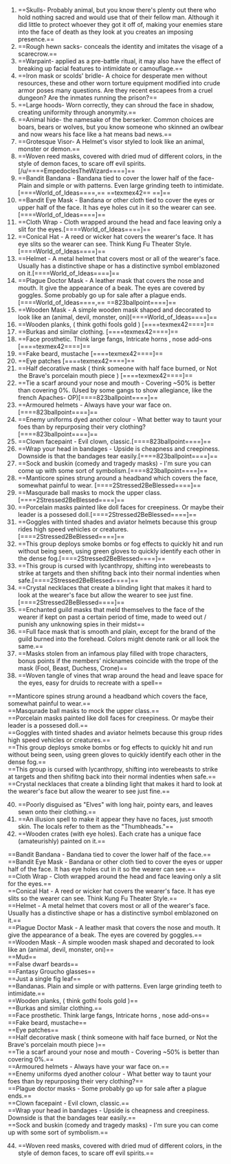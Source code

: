 1. ==Skulls- Probably animal, but you know there's plenty out there who hold nothing sacred and would use that of their fellow man. Although it did little to protect whoever they got it off of, making your enemies stare into the face of death as they look at you creates an imposing presence.==
2. ==Rough hewn sacks- conceals the identity and imitates the visage of a scarecrow.==
3. ==Warpaint- applied as a pre-battle ritual, it may also have the effect of breaking up facial features to intimidate or camouflage.==
4. ==Iron mask or scolds' bridle- A choice for desperate men without resources, these and other worn torture equipment modified into crude armor poses many questions. Are they recent escapees from a cruel dungeon? Are the inmates running the prison?==
5. ==Large hoods- Worn correctly, they can shroud the face in shadow, creating uniformity through anonymity.==
6. ==Animal hide- the namesake of the berserker. Common choices are boars, bears or wolves, but you know someone who skinned an owlbear and now wears his face like a hat means bad news.==
7. ==Grotesque Visor- A Helmet's visor styled to look like an animal, monster or demon.==
8. ==Woven reed masks, covered with dried mud of different colors, in the style of demon faces, to scare off evil spirits. [/u/====EmpedoclesTheWizard====]==
9. ==Bandit Bandana - Bandana tied to cover the lower half of the face- Plain and simple or with patterns. Even large grinding teeth to intimidate. [====World_of_Ideas====,== ==texmex42== ==]==
10. ==Bandit Eye Mask - Bandana or other cloth tied to cover the eyes or upper half of the face. It has eye holes cut in it so the wearer can see. [====World_of_Ideas====]==
11. ==Cloth Wrap - Cloth wrapped around the head and face leaving only a slit for the eyes.[====World_of_Ideas====]==
12. ==Conical Hat - A reed or wicker hat covers the wearer's face. It has eye slits so the wearer can see. Think Kung Fu Theater Style.[====World_of_Ideas====]==
13. ==Helmet - A metal helmet that covers most or all of the wearer's face. Usually has a distinctive shape or has a distinctive symbol emblazoned on it.[====World_of_Ideas====]==
14. ==Plague Doctor Mask - A leather mask that covers the nose and mouth. It give the appearance of a beak. The eyes are covered by goggles. Some probably go up for sale after a plague ends. [====World_of_Ideas====,== ==823ballpoint====]==
15. ==Wooden Mask - A simple wooden mask shaped and decorated to look like an (animal, devil, monster, oni)[====World_of_Ideas====]==
16. ==Wooden planks, ( think gothi fools gold ) [====texmex42====]==
17. ==Burkas and similar clothing. [====texmex42====]==
18. ==Face prosthetic. Think large fangs, Intricate horns , nose add-ons [====texmex42====]==
19. ==Fake beard, mustache [====texmex42====]==
20. ==Eye patches [====texmex42====]==
21. ==Half decorative mask ( think someone with half face burned, or Not the Brave's porcelain mouth piece ) [====texmex42====]==
22. ==Tie a scarf around your nose and mouth - Covering ~50% is better than covering 0%. (Used by some gangs to show allegiance, like the french Apaches- OP)[====823ballpoint====]==
23. ==Armoured helmets - Always have your war face on.[====823ballpoint====]==
24. ==Enemy uniforms dyed another colour - What better way to taunt your foes than by repurposing their very clothing?[====823ballpoint====]==
25. ==Clown facepaint - Evil clown, classic.[====823ballpoint====]==
26. ==Wrap your head in bandages - Upside is cheapness and creepiness. Downside is that the bandages tear easily.[====823ballpoint====]==
27. ==Sock and buskin (comedy and tragedy masks) - I'm sure you can come up with some sort of symbolism.[====823ballpoint====]==
28. ==Manticore spines strung around a headband which covers the face, somewhat painful to wear. [====2Stressed2BeBlessed====]==
29. ==Masqurade ball masks to mock the upper class.[====2Stressed2BeBlessed====]==
30. ==Porcelain masks painted like doll faces for creepiness. Or maybe their leader is a possesed doll.[====2Stressed2BeBlessed====]==
31. ==Goggles with tinted shades and aviator helmets because this group rides high speed vehicles or creatures.[====2Stressed2BeBlessed====]==
32. ==This group deploys smoke bombs or fog effects to quickly hit and run without being seen, using green gloves to quickly identify each other in the dense fog.[====2Stressed2BeBlessed====]==
33. ==This group is cursed with lycanthropy, shifting into werebeasts to strike at targets and then shifitng back into their normal indenties when safe.[====2Stressed2BeBlessed====]==
34. ==Crystal necklaces that create a blinding light that makes it hard to look at the wearer's face but allow the wearer to see just fine.[====2Stressed2BeBlessed====]==
35. ==Enchanted guild masks that meld themselves to the face of the wearer if kept on past a certain period of time, made to weed out / punish any unknowing spies in their midst==
36. ==Full face mask that is smooth and plain, except for the brand of the guild burned into the forehead. Colors might denote rank or all look the same.==
37. ==Masks stolen from an infamous play filled with trope characters, bonus points if the members’ nicknames coincide with the trope of the mask (Fool, Beast, Duchess, Crone)==
38. ==Woven tangle of vines that wrap around the head and leave space for the eyes, easy for druids to recreate with a spell==

==Manticore spines strung around a headband which covers the face, somewhat painful to wear.==  
==Masqurade ball masks to mock the upper class.==  
==Porcelain masks painted like doll faces for creepiness. Or maybe their leader is a possesed doll.==  
==Goggles with tinted shades and aviator helmets because this group rides high speed vehicles or creatures.==  
==This group deploys smoke bombs or fog effects to quickly hit and run without being seen, using green gloves to quickly identify each other in the dense fog.==  
==This group is cursed with lycanthropy, shifting into werebeasts to strike at targets and then shifitng back into their normal indenties when safe.==  
==Crystal necklaces that create a blinding light that makes it hard to look at the wearer's face but allow the wearer to see just fine.==

40. ==Poorly disguised as "Elves" with long hair, pointy ears, and leaves sewn onto their clothing.==
41. ==An illusion spell to make it appear they have no faces, just smooth skin. The locals refer to them as the "Thumbheads."==
42. ==Wooden crates (with eye holes). Each crate has a unique face (amateurishly) painted on it.==

==Bandit Bandana - Bandana tied to cover the lower half of the face.==  
==Bandit Eye Mask - Bandana or other cloth tied to cover the eyes or upper half of the face. It has eye holes cut in it so the wearer can see.==  
==Cloth Wrap - Cloth wrapped around the head and face leaving only a slit for the eyes.==  
==Conical Hat - A reed or wicker hat covers the wearer's face. It has eye slits so the wearer can see. Think Kung Fu Theater Style.==  
==Helmet - A metal helmet that covers most or all of the wearer's face. Usually has a distinctive shape or has a distinctive symbol emblazoned on it.==  
==Plague Doctor Mask - A leather mask that covers the nose and mouth. It give the appearance of a beak. The eyes are covered by goggles.==  
==Wooden Mask - A simple wooden mask shaped and decorated to look like an (animal, devil, monster, oni)==  
==Mud==  
==False dwarf beards==  
==Fantasy Groucho glasses==  
==Just a single fig leaf==  
==Bandanas. Plain and simple or with patterns. Even large grinding teeth to intimidate.==  
==Wooden planks, ( think gothi fools gold )==  
==Burkas and similar clothing.==  
==Face prosthetic. Think large fangs, Intricate horns , nose add-ons==  
==Fake beard, mustache==  
==Eye patches==  
==Half decorative mask ( think someone with half face burned, or Not the Brave's porcelain mouth piece )==  
==Tie a scarf around your nose and mouth - Covering ~50% is better than covering 0%.==  
==Armoured helmets - Always have your war face on.==  
==Enemy uniforms dyed another colour - What better way to taunt your foes than by repurposing their very clothing?==  
==Plague doctor masks - Some probably go up for sale after a plague ends.==  
==Clown facepaint - Evil clown, classic.==  
==Wrap your head in bandages - Upside is cheapness and creepiness. Downside is that the bandages tear easily.==  
==Sock and buskin (comedy and tragedy masks) - I'm sure you can come up with some sort of symbolism.==

44. ==Woven reed masks, covered with dried mud of different colors, in the style of demon faces, to scare off evil spirits.==